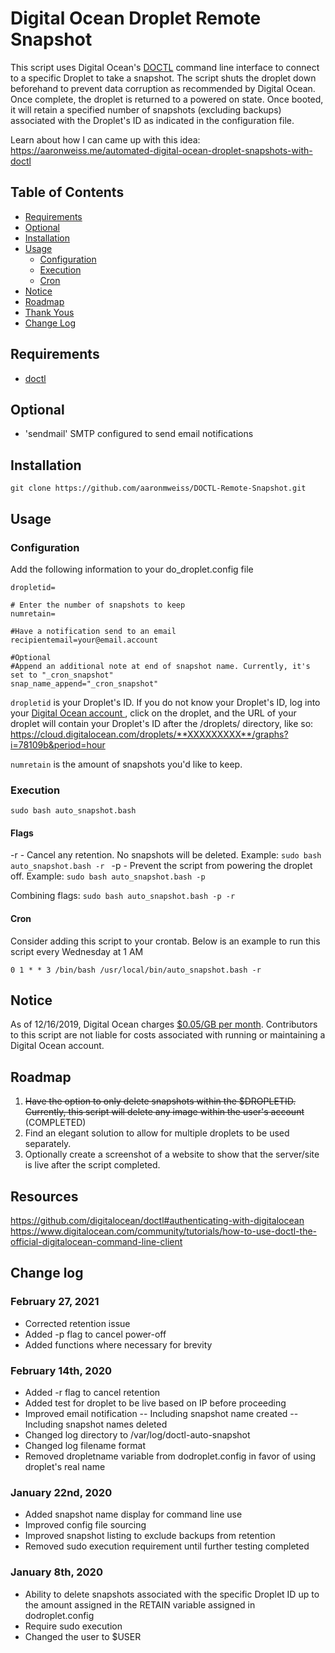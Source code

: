 
# Digital Ocean Droplet Remote Snapshot

This script uses Digital Ocean's [DOCTL](https://github.com/digitalocean/doctl) command line interface to connect to a specific Droplet to take a snapshot. The script shuts the droplet down beforehand to prevent data corruption as recommended by Digital Ocean. Once complete, the droplet is returned to a powered on state. Once booted, it will retain a specified number of snapshots (excluding backups) associated with the Droplet's ID as indicated in the configuration file.

Learn about how I can came up with this idea: https://aaronweiss.me/automated-digital-ocean-droplet-snapshots-with-doctl

## Table of Contents
- [Requirements](#requirements)
- [Optional](#optional)
- [Installation](#installation)
- [Usage](#usage)
	* [Configuration](#configuration)
	* [Execution](#execution)
	* [Cron](#cron)
- [Notice](#notice)
- [Roadmap](#roadmap)
- [Thank Yous](#thank-yous)
- [Change Log](#change-log)

## Requirements
- [doctl](https://github.com/digitalocean/doctl#installing-doctl)

## Optional
- 'sendmail' SMTP configured to send email notifications

## Installation
```git clone https://github.com/aaronmweiss/DOCTL-Remote-Snapshot.git```

## Usage

### Configuration
Add the following information to your do_droplet.config file
```
dropletid=

# Enter the number of snapshots to keep
numretain=

#Have a notification send to an email
recipientemail=your@email.account

#Optional
#Append an additional note at end of snapshot name. Currently, it's set to "_cron_snapshot"
snap_name_append="_cron_snapshot"
```

`dropletid` is your Droplet's ID. If you do not know your Droplet's ID, log into your [Digital Ocean account ](https://cloud.digitalocean.com/droplets), click on the droplet, and the URL of your droplet will contain your Droplet's ID after the /droplets/ directory, like so: https://cloud.digitalocean.com/droplets/**XXXXXXXXX**/graphs?i=78109b&period=hour

`numretain` is the amount of snapshots you'd like to keep. 

### Execution
`sudo bash auto_snapshot.bash`

#### Flags
-r - Cancel any retention. No snapshots will be deleted.
	Example:
	`sudo bash auto_snapshot.bash -r `
-p - Prevent the script from powering the droplet off.
	Example:
	`sudo bash auto_snapshot.bash -p`

Combining flags:
	`sudo bash auto_snapshot.bash -p -r`

#### Cron
Consider adding this script to your crontab. Below is an example to run this script every Wednesday at 1 AM
```
0 1 * * 3 /bin/bash /usr/local/bin/auto_snapshot.bash -r
```
## Notice
As of 12/16/2019, Digital Ocean charges [$0.05/GB per month](https://www.digitalocean.com/docs/images/snapshots/). Contributors to this script are not liable for costs associated with running or maintaining a Digital Ocean account.  

## Roadmap

 1. ~~Have the option to only delete snapshots within the $DROPLETID.
    Currently, this script will delete any image within the user's
    account~~ (COMPLETED)
 2. Find an elegant solution to allow for multiple droplets to be used separately.
 3. Optionally create a screenshot of a website to show that the server/site is live after the script completed.

## Resources
https://github.com/digitalocean/doctl#authenticating-with-digitalocean
https://www.digitalocean.com/community/tutorials/how-to-use-doctl-the-official-digitalocean-command-line-client

## Change log

### February 27, 2021
- Corrected retention issue
- Added -p flag to cancel power-off
- Added functions where necessary for brevity

### February 14th, 2020
- Added -r flag to cancel retention
- Added test for droplet to be live based on IP before proceeding
- Improved email notification
-- Including snapshot name created
-- Including snapshot names deleted
- Changed log directory to /var/log/doctl-auto-snapshot
- Changed log filename format
- Removed dropletname variable from dodroplet.config in favor of using droplet's real name

### January 22nd, 2020
- Added snapshot name display for command line use
- Improved config file sourcing
- Improved snapshot listing to exclude backups from retention
- Removed sudo execution requirement until further testing completed

### January 8th, 2020
- Ability to delete snapshots associated with the specific Droplet ID up to the amount assigned in the RETAIN variable assigned in dodroplet.config
- Require sudo execution
- Changed the user to $USER

